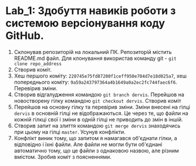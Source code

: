 # Lab_1: Здобуття навиків роботи з системою версіонування коду GitHub.

1. Склонував репозиторій на локальний ПК. Репозиторій містить README.md файл. Для клонування використав команду git - `git clone repo_address`
2. Створив коміт.
3. Хеш першого коміту: `220745e75fd87200f1ceff950e704d7e18d025a7`, хеш попереднього коміту: `9a59a243797364a4b1649a0a2ec2fc744faec6f6`. Перевірив зміни.
4. Створив відгалудження командою `git branch dervis`. Перейшов на новостворену гілку командою `git checkout dervis`. Створив коміт
5. Перейшов на основну гілку та перевірив зміни. Зміни внесені на гілці `dervis` в основній гілці не відображаються. Це через те, що файли на кожній гілкці свої і зміни в одній гілці не приводить до змін в іншій.
6. Створив запит на злиття командою `git merge dervis` знаходячись при цьому на гілці `master`. Усунув конфлікти.
7. Конфлікт виник тому, що запитом я намагався об'єднати гілки, а відповідно і їхні файли. Але файли не могли бути об'єднані автоматично тому, що це файли з однаковою назвою, але різним вмістом. Зробив коміт з поясненнями.